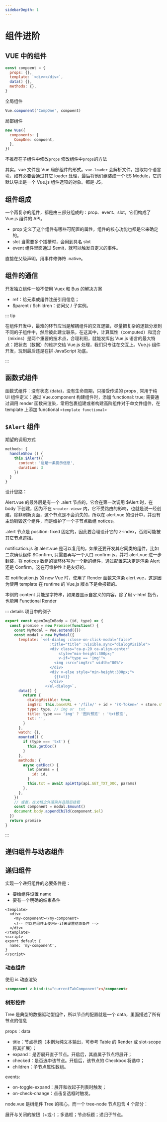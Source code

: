 ```yaml
---
sidebarDepth: 1
---
```


# 组件进阶

## VUE 中的组件

```js
const compoent = {
  props: {},
  template: `<div></div>`,
  data() {},
  methods: {},
}
```

全局组件

```js
Vue.component('CompOne', compoent)
```

局部组件

```js
new Vue({
  components: {
    CompOne: compoent,
  },
})
```

不推荐在子组件中修改`props` 修改组件中`props`的方法

其实。vue 文件是 Vue 局部组件的形式。`vue-loader` 会解析文件，提取每个语言块，如有必要会通过其它 loader 处理，最后将他们组装成一个 ES Module，它的默认导出是一个 Vue.js 组件选项的对象。都是 JS。

## 组件组成

一个再复杂的组件，都是由三部分组成的：prop、event、slot，它们构成了 Vue.js 组件的 API。

- prop 定义了这个组件有哪些可配置的属性，组件的核心功能也都是它来确定的。
- slot 当需要多个插槽时，会用到具名 slot
- event 组件里面通过 \$emit，就可以触发自定义的事件。

直接在父级声明，用事件修饰符 .native。

## 组件的通信

开发独立组件一般不使用 Vuex 和 Bus 的解决方案

- ref：给元素或组件注册引用信息；
- $parent / $children：访问父 / 子实例。

::: tip

在组件开发中，最难的环节应当是解耦组件的交互逻辑，尽量把复杂的逻辑分发到不同的子组件中，然后彼此建立联系，在这其中，计算属性（computed）和混合（mixins）是两个重要的技术点，合理利用，就能发挥出 Vue.js 语言的最大特点：把状态（数据）的维护交给 Vue.js 处理，我们只专注在交互上。Vue.js 组件开发，玩到最后还是在拼 JavaScript 功底。

:::

## 函数式组件

函数式组件：没有状态 (data)，没有生命周期，只接受传递的 props , 常用于纯 UI 组件定义：通过 Vue.component 构建组件时，添加 functional: true; 需要通过调用 render 函数来渲染，常用包裹组建或者构建高阶组件对于单文件组件，在 template 上添加 functional `<template functional>`

## `$Alert` 组件

期望的调用方式

```js
methods: {
  handleShow () {
    this.$Alert({
      content: '这是一条提示信息',
      duration: 3
    })
  }
}
```

设计思路：

Alert.vue 的最外层是有一个 .alert 节点的，它会在第一次调用 \$Alert 时，在 body 下创建，因为不在 `<router-view>` 内，它不受路由的影响，也就是说一经创建，除非刷新页面，这个节点是不会消失的，所以在 alert.vue 的设计中，并没有主动销毁这个组件，而是维护了一个子节点数组 notices。

.alert 节点是 position: fixed 固定的，因此要合理设计它的 z-index，否则可能被其它节点遮挡。

notification.js 和 alert.vue 是可以复用的，如果还要开发其它同类的组件，比如二次确认组件 \$Confirm, 只需要再写一个入口 confirm.js，并将 alert.vue 进一步封装，将 notices 数组的循环体写为一个新的组件，通过配置来决定是渲染 Alert 还是 Confirm，这在可维护性上是友好的。

在 notification.js 的 new Vue 时，使用了 Render 函数来渲染 alert.vue，这是因为使用 template 在 runtime 的 Vue.js 版本下是会报错的。

本例的 content 只能是字符串，如果要显示自定义的内容，除了用 v-html 指令，也能用 Functional Render

::: details 项目中的例子

```js
export const openImgInBody = (id, type) => {
  const promise = new Promise(function() {
    const MyModal = Vue.extend({})
    const modal = new MyModal({
      template: `<el-dialog :close-on-click-modal="false"
                    :title="title" :visible.sync="dialogVisible">
                    <div class="ca-p-20 ca-align-center"
                        style="min-height:300px;"
                        v-if="type == 'img'">
                      <img :src="imgSrc" width="80%">
                    </div>
                    <div v-else style="min-height:300px;">
                      {{txt}}
                    </div>
                  </el-dialog>`,
      data() {
        return {
          dialogVisible: true,
          imgSrc: this.baseURL + '/file/' + id + '?X-Token=' + store.state.user.token,
          type: type, // img or  txt
          title: type === 'img' ? '图片预览' : 'txt预览',
          txt: '',
        }
      },
      watch: {},
      mounted() {
        if (type === 'txt') {
          this.getDoc()
        }
      },
      methods: {
        async getDoc() {
          let params = {
            id: id,
          }
          this.txt = await apiHttp(api.GET_TXT_DOC, params)
        },
      },
    })
    // 或者，在文档之外渲染并且随后挂载
    const component = modal.$mount()
    document.body.appendChild(component.$el)
  })
  return promise
}
```

:::

## 递归组件与动态组件

## 递归组件

实现一个递归组件的必要条件是：

- 要给组件设置 name
- 要有一个明确的结束条件

```vue
<template>
  <div>
    <my-component></my-component>
    <!-- 可以在组件上使用v-if来设置结束条件 -->
  </div>
</template>
<script>
export default {
  name: 'my-component',
}
</script>
```

### 动态组件

使用 is 动态渲染

```html
<component v-bind:is="currentTabComponent"></component>
```

### 树形控件

Tree 是典型的数据驱动型组件，所以节点的配置就是一个 data，里面描述了所有节点的信息

props：data

- title：节点标题（本例为纯文本输出，可参考 Table 的 Render 或 slot-scope 将其扩展）；
- expand：是否展开直子节点。开启后，其直属子节点将展开；
- checked：是否选中该节点。开启后，该节点的 Checkbox 将选中；
- children：子节点属性数组。

events:

- on-toggle-expand：展开和收起子列表时触发；
- on-check-change：点击复选框时触发。

node.vue 是树组件 Tree 的核心，而一个 tree-node 节点包含 4 个部分：

展开与关闭的按钮（+或-）；多选框；节点标题；递归子节点。
